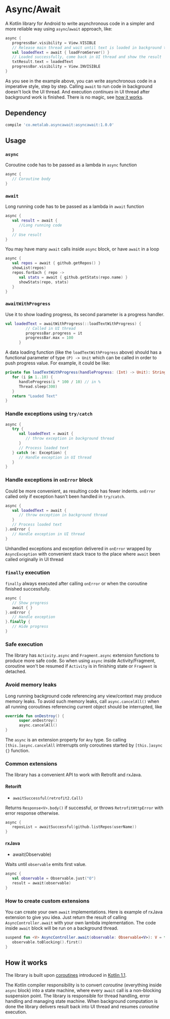 # Async/Await
A Kotlin library for Android to write asynchronous code in a simpler and more reliable way using `async`/`await` approach, like:

```Kotlin
async {
   progressBar.visibility = View.VISIBLE
   // Release main thread and wait until text is loaded in background thread
   val loadedText = await { loadFromServer() }
   // Loaded successfully, come back in UI thread and show the result
   txtResult.text = loadedText
   progressBar.visibility = View.INVISIBLE
}
```
As you see in the example above, you can write asynchronous code in a imperative style, step by step. Calling `await` to run code in background doesn't lock the UI thread. And execution _continues_ in UI thread after background work is finished. There is no magic, see [how it works](#how-it-works).

## Dependency
```Groovy
compile 'co.metalab.asyncawait:asyncawait:1.0.0'
```

## Usage
### `async`

Coroutine code has to be passed as a lambda in `async` function
```Kotlin
async {
   // Coroutine body
}
```

### `await`

Long running code has to be passed as a lambda in `await` function
```Kotlin
async {
   val result = await {
      //Long running code
   }
   // Use result
}
```
You may have many `await` calls inside `async` block, or have `await` in a loop

```Kotlin 
async {
   val repos = await { github.getRepos() }
   showList(repos)
   repos.forEach { repo ->
      val stats = await { github.getStats(repo.name) }
      showStats(repo, stats)
   }
}
```

### `awaitWithProgress`

Use it to show loading progress, its second parameter is a progress handler.
```Kotlin
val loadedText = awaitWithProgress(::loadTextWithProgress) {
         // Called in UI thread
         progressBar.progress = it
         progressBar.max = 100
      }
```
A data loading function (like the `loadTextWithProgress` above) should has a functional parameter of type `(P) -> Unit` which can be called in order to push progress value. For example, it could be like:
```Kotlin
private fun loadTextWithProgress(handleProgress: (Int) -> Unit): String {
   for (i in 1..10) {
      handleProgress(i * 100 / 10) // in %
      Thread.sleep(300)
   }
   return "Loaded Text"
}
```

### Handle exceptions using `try/catch`

```Kotlin
async {
   try {
      val loadedText = await {
         // throw exception in background thread
      }
      // Process loaded text
   } catch (e: Exception) {
      // Handle exception in UI thread
   }
}
```

### Handle exceptions in `onError` block

Could be more convenient, as resulting code has fewer indents. `onError` called only if exception hasn't been handled in `try/catch`.
```Kotlin
async {
   val loadedText = await {
      // throw exception in background thread
   }
   // Process loaded text
}.onError {
   // Handle exception in UI thread
}
```

Unhandled exceptions and exception delivered in `onError` wrapped by `AsyncException` with convenient stack trace to the place where `await` been called originally in UI thread 

### `finally` execution
`finally` always executed after calling `onError` or when the coroutine finished successfully.
```Kotlin
async {
   // Show progress
   await { }
}.onError {
   // Handle exception
}.finally {
   // Hide progress
}
```

### Safe execution

The library has `Activity.async` and `Fragment.async` extension functions to produce more safe code. So when using `async` inside Activity/Fragment, coroutine won't be resumed if `Activity` is in finishing state or `Fragment` is detached.

### Avoid memory leaks

Long running background code referencing any view/context may produce memory leaks. To avoid such memory leaks, call `async.cancelAll()` when all running coroutines referencing current object should be interrupted, like
```Kotlin
override fun onDestroy() {
      super.onDestroy()
      async.cancelAll()
}
```
The `async` is an extension property for `Any` type. So calling `[this.]async.cancelAll` intrerrupts only coroutines started by `[this.]async {}` function.

### Common extensions

The library has a convenient API to work with Retrofit and rxJava.

#### Retorift
* `awaitSuccessful(retrofit2.Call)`

Returns `Response<V>.body()` if successful, or throws `RetrofitHttpError` with error response otherwise.  
```Kotlin
async {
   reposList = awaitSuccessful(github.listRepos(userName))
}
```
#### rxJava
* await(Observable<V>)

Waits until `observable` emits first value.
```Kotlin
async {
   val observable = Observable.just("O")
   result = await(observable)
}
```

### How to create custom extensions
You can create your own `await` implementations. Here is example of rxJava extension to give you idea. Just return the result of calling `AsyncController.await` with your own lambda implementation. The code inside `await` block will be run on a background thread.
```Kotlin
suspend fun <V> AsyncController.await(observable: Observable<V>): V = this.await {
   observable.toBlocking().first()
}
```

## How it works

The library is built upon [coroutines](https://github.com/Kotlin/kotlin-coroutines/blob/master/kotlin-coroutines-informal.md) introduced in [Kotlin 1.1](https://blog.jetbrains.com/kotlin/2017/03/kotlin-1-1/).

The Kotlin compiler responsibility is to convert _coroutine_ (everything inside `async` block) into a state machine, where every `await` call is a non-blocking suspension point. The library is responsible for thread handling, error handling and managing state machine. When background computation is done the library delivers result back into UI thread and resumes _coroutine_ execution.
